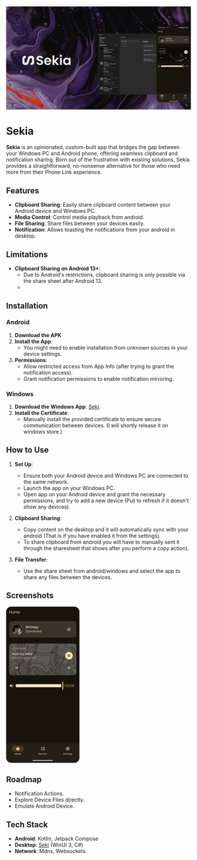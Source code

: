 <p align="center">
  <img alt="Files hero image" src="./.github/readme-images/ReadmeHero.png" />
</p>

# Sekia

**Sekia** is an opinionated, custom-built app that bridges the gap between your Windows PC and Android phone, offering seamless clipboard and notification sharing. Born out of the frustration with existing solutions, Sekia provides a straightforward, no-nonsense alternative for those who need more from their Phone Link experience.


## Features

- **Clipboard Sharing**: Easily share clipboard content between your Android device and Windows PC.
- **Media Control**: Control media playback from android.
- **File Sharing**: Share files between your devices easily.
- **Notification**: Allows toasting the notifications from your android in desktop.


## Limitations

- **Clipboard Sharing on Android 13+**:
   - Due to Android's restrictions, clipboard sharing is only possible via the share sheet after Android 13.
   - 
## Installation

### Android

1. **Download the APK**
2. **Install the App**:
   - You might need to enable installation from unknown sources in your device settings.
3. **Permissions**:
   - Allow restricted access from App Info (after trying to grant the notification access).
   - Grant notification permissions to enable notification mirroring.

### Windows

1. **Download the Windows App**: [Seki](https://github.com/shrimqy/Seki/).
2. **Install the Certificate**:
   - Manually install the provided certificate to ensure secure communication between devices. (I will shortly release it on windows store.)

## How to Use

1. **Set Up**:
   - Ensure both your Android device and Windows PC are connected to the same network.
   - Launch the app on your Windows PC.
   - Open app on your Android device and grant the necessary permissions, and try to add a new device (Pull to refresh if it doesn't show any devices).

2. **Clipboard Sharing**:
   - Copy content on the desktop and it will automatically sync with your android (That is if you have enabled it from the settings).
   - To share clipboard from android you will have to manually sent it through the sharesheet that shows after you perform a copy action).
3. **File Transfer**:
   - Use the share sheet from android/windows and select the app to share any files between the devices.

   

## Screenshots

<img src="./.github/readme-images/Screenshot.png" alt="Screenshots of the app" style="max-width: 200px;">



## Roadmap

- Notification Actions.
- Explore Device Files directly.
- Emulate Android Device.

## Tech Stack

- **Android**: Kotlin, Jetpack Compose
- **Desktop**: [Seki](https://github.com/shrimqy/Seki) (WinUI 3, C#)
- **Network**: Mdns, Websockets.

